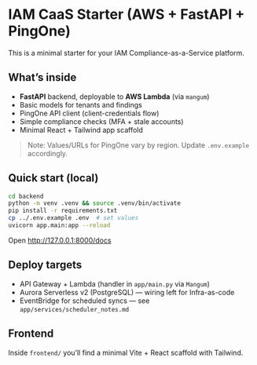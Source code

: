 # IAM CaaS Starter (AWS + FastAPI + PingOne)

This is a minimal starter for your IAM Compliance-as-a-Service platform.

## What’s inside
- **FastAPI** backend, deployable to **AWS Lambda** (via `mangum`)
- Basic models for tenants and findings
- PingOne API client (client-credentials flow)
- Simple compliance checks (MFA + stale accounts)
- Minimal React + Tailwind app scaffold

> Note: Values/URLs for PingOne vary by region. Update `.env.example` accordingly.

## Quick start (local)

```bash
cd backend
python -m venv .venv && source .venv/bin/activate
pip install -r requirements.txt
cp ../.env.example .env  # set values
uvicorn app.main:app --reload
```

Open http://127.0.0.1:8000/docs

## Deploy targets
- API Gateway + Lambda (handler in `app/main.py` via `Mangum`)
- Aurora Serverless v2 (PostgreSQL) — wiring left for Infra-as-code
- EventBridge for scheduled syncs — see `app/services/scheduler_notes.md`

## Frontend
Inside `frontend/` you’ll find a minimal Vite + React scaffold with Tailwind.
